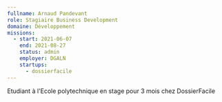 ```yaml
---
fullname: Arnaud Pandevant
role: Stagiaire Business Development
domaine: Développement
missions:
  - start: 2021-06-07
    end: 2021-08-27
    status: admin
    employer: DGALN
    startups:
      - dossierfacile
---
```

Etudiant à l'Ecole polytechnique en stage pour 3 mois chez DossierFacile

